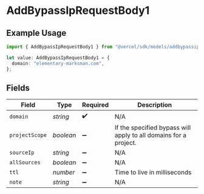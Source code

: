 # AddBypassIpRequestBody1

## Example Usage

```typescript
import { AddBypassIpRequestBody1 } from "@vercel/sdk/models/addbypassipop.js";

let value: AddBypassIpRequestBody1 = {
  domain: "elementary-marksman.com",
};
```

## Fields

| Field                                                            | Type                                                             | Required                                                         | Description                                                      |
| ---------------------------------------------------------------- | ---------------------------------------------------------------- | ---------------------------------------------------------------- | ---------------------------------------------------------------- |
| `domain`                                                         | *string*                                                         | :heavy_check_mark:                                               | N/A                                                              |
| `projectScope`                                                   | *boolean*                                                        | :heavy_minus_sign:                                               | If the specified bypass will apply to all domains for a project. |
| `sourceIp`                                                       | *string*                                                         | :heavy_minus_sign:                                               | N/A                                                              |
| `allSources`                                                     | *boolean*                                                        | :heavy_minus_sign:                                               | N/A                                                              |
| `ttl`                                                            | *number*                                                         | :heavy_minus_sign:                                               | Time to live in milliseconds                                     |
| `note`                                                           | *string*                                                         | :heavy_minus_sign:                                               | N/A                                                              |
